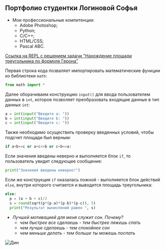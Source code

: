 ## Портфолио студентки Логиновой Софья

+ Мои профессиональные компитенции:
  - Adobe Photoshop;
  - Python;
  - C/C++;
  - HTML/CSS;
  - Pascal ABC.
 
 [Ссылка на REPL с решением задачи "Нахождение площади треугольника по формуле Герона"](https://repl.it/@sonyadk/isr13 "Ссылочка на задание")
 
 Первая строка кода позваляет импортировать математические функции из библиотеки ```math```:
 ```python
from math import *
```
Далее оборачиваем конструкцию ```input()``` для ввода пользователем данных в ```int```, которое позволяет преобразовать входящие данные в тип данных ```int```:
 ```python
a = int(input("Введите a: "))
b = int(input("Введите b: "))
c = int(input("Введите c: "))
```
Также необходимо осуществить проверку введенных условий, чтобы подсчет площади был верным:
```python
if a+b<=c or a+c<=b or c+b<=a:
```
Если значения введены неверно и выполняется блок ```if```, то пользователь увидит следующее сообщение:
```python
print("Значения введены неверно!")
```
Если же конструкция ```if``` оказалась ложной - выполняется блок действий ```else```, внутри которого считается и выводится площадь треугольника: 
```python
else:
  p = (a + b + c)/2
  s = round(sqrt(p*(p-a)*(p-b)*(p-c)), 5)
  print("Результат вычислений равен ", s)
```
+ _Лучшей мотивацией для меня служит сон. Почему?_
  - _чем быстрее все сделаешь - тем быстрее ляжешь спать_
  - _чем лучше сделаешь - тем спокойнее сон_
  - _чем меньше делать - тем больше ты можешь поспать_
  
 ![Дин](https://i.redd.it/8vraoncnwzy11.jpg)
